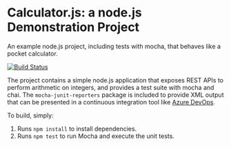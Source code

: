 Calculator.js: a node.js Demonstration Project
==============================================
An example node.js project, including tests with mocha, that behaves like
a pocket calculator.

[![Build Status](https://leonpaulhart.visualstudio.com/AZ400-Fork-Pipeline-Training/_apis/build/status/leon-paul-hart.calculator?branchName=master)](https://leonpaulhart.visualstudio.com/AZ400-Fork-Pipeline-Training/_build/latest?definitionId=6&branchName=master)

The project contains a simple node.js application that exposes REST APIs
to perform arithmetic on integers, and provides a test suite with mocha
and chai.  The `mocha-junit-reporters` package is included to provide XML
output that can be presented in a continuous integration tool like
[Azure DevOps](https://azure.com/devops).

To build, simply:

1. Runs `npm install` to install dependencies.
2. Runs `npm test` to run Mocha and execute the unit tests.

